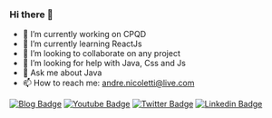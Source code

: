### Hi there 👋

- 🔭 I’m currently working on CPQD
- 🌱 I’m currently learning ReactJs
- 👯 I’m looking to collaborate on any project
- 🤔 I’m looking for help with Java, Css and Js
- 💬 Ask me about Java
- 📫 How to reach me: andre.nicoletti@live.com


[![Blog Badge](https://img.shields.io/badge/Blog-annicoletti.com-black)](https://annicoletti.com/blog)
[![Youtube Badge](https://img.shields.io/badge/-Youtube-FF0000?style=flat-square&labelColor=FF0000&logo=youtube&logoColor=white&link=https://youtube.com/c/annicoletti)](https://youtube.com/c/annicoletti)
[![Twitter Badge](https://img.shields.io/badge/-Twitter-1ca0f1?style=flat-square&labelColor=1ca0f1&logo=twitter&logoColor=white&link=https://twitter.com/annicoletti)](https://twitter.com/annicoletti)
[![Linkedin Badge](https://img.shields.io/badge/-LinkedIn-blue?style=flat-square&logo=Linkedin&logoColor=white&link=https://www.linkedin.com/in/annicoletti)](https://www.linkedin.com/in/annicoletti)

